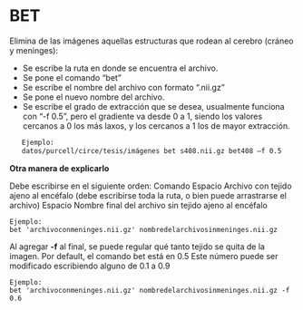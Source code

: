 BET
===

Elimina de las imágenes aquellas estructuras que rodean al cerebro (cráneo y meninges):

  - Se escribe la ruta en donde se encuentra el archivo.
  - Se pone el comando “bet”
  - Se escribe el nombre del archivo con formato “.nii.gz”
  - Se pone el nuevo nombre del archivo.
  - Se escribe el grado de extracción que se desea, usualmente funciona con “-f 0.5”, pero el gradiente va desde 0 a 1, siendo los valores cercanos a 0 los más laxos, y los cercanos a 1 los de mayor extracción.
   
```bash
   Ejemplo:
   datos/purcell/circe/tesis/imágenes bet s408.nii.gz bet408 –f 0.5
```

**Otra manera de explicarlo**

Debe escribirse en el siguiente orden:
  Comando
  Espacio
  Archivo con tejido ajeno al encéfalo (debe escribirse toda la ruta, o bien puede arrastrarse el archivo)
  Espacio
  Nombre final del archivo sin tejido ajeno al encéfalo

    Ejemplo:
    bet 'archivoconmeninges.nii.gz' nombredelarchivosinmeninges.nii.gz 

Al agregar **-f** al final, se puede regular qué tanto tejido se quita de la imagen. Por default, el comando bet está en 0.5 Este número puede ser modificado escribiendo alguno de 0.1 a 0.9

    Ejemplo:
    bet 'archivoconmeninges.nii.gz' nombredelarchivosinmeninges.nii.gz -f 0.6 
